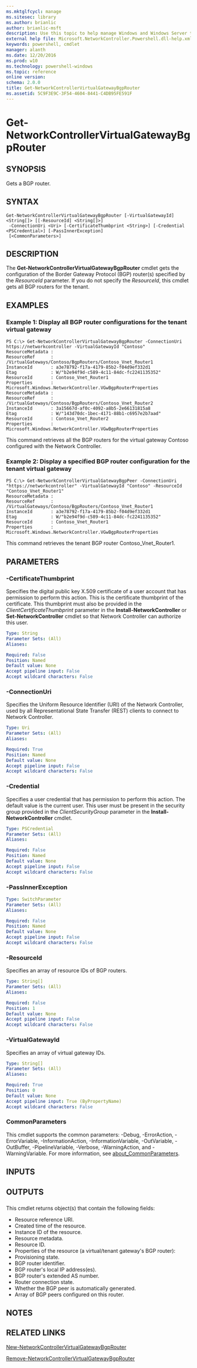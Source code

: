 ```yaml
---
ms.mktglfcycl: manage
ms.sitesec: library
ms.author: brianlic
author: brianlic-msft
description: Use this topic to help manage Windows and Windows Server technologies with Windows PowerShell.
external help file: Microsoft.NetworkController.Powershell.dll-help.xml
keywords: powershell, cmdlet
manager: alanth
ms.date: 12/20/2016
ms.prod: w10
ms.technology: powershell-windows
ms.topic: reference
online version: 
schema: 2.0.0
title: Get-NetworkControllerVirtualGatewayBgpRouter
ms.assetid: 5C9F3E9C-3F54-4604-8441-C4DB95FE591F
---
```


# Get-NetworkControllerVirtualGatewayBgpRouter

## SYNOPSIS
Gets a BGP router.

## SYNTAX

```
Get-NetworkControllerVirtualGatewayBgpRouter [-VirtualGatewayId] <String[]> [[-ResourceId] <String[]>]
 -ConnectionUri <Uri> [-CertificateThumbprint <String>] [-Credential <PSCredential>] [-PassInnerException]
 [<CommonParameters>]
```

## DESCRIPTION
The **Get-NetworkControllerVirtualGatewayBgpRouter** cmdlet gets the configuration of the Border Gateway Protocol (BGP) router(s) specified by the *ResourceId* parameter.
If you do not specify the *ResourceId*, this cmdlet gets all BGP routers for the tenant.

## EXAMPLES

### Example 1: Display all BGP router configurations for the tenant virtual gateway
```
PS C:\> Get-NetworkControllerVirtualGatewayBgpRouter -ConnectionUri https://networkcontroller -VirtualGatewayId "Contoso"
ResourceMetadata : 
ResourceRef      : /VirtualGateways/Contoso/BgpRouters/Contoso_Vnet_Router1
InstanceId       : a3e78792-f17a-4179-85b2-f04d9ef332d1
Etag             : W/"b2e94f9d-c589-4c11-84dc-fc2241135352"
ResourceId       : Contoso_Vnet_Router1
Properties       : Microsoft.Windows.NetworkController.VGwBgpRouterProperties
ResourceMetadata : 
ResourceRef      : /VirtualGateways/Contoso/BgpRouters/Contoso_Vnet_Router2
InstanceId       : 3a15667d-af0c-4092-a8b5-2e66131815a8
Etag             : W/"143d70dc-1bec-4171-88b1-c6957e2b7aad"
ResourceId       : Contoso_Vnet_Router2
Properties       : Microsoft.Windows.NetworkController.VGwBgpRouterProperties
```

This command retrieves all the BGP routers for the virtual gateway Contoso configured with the Network Controller.

### Example 2: Display a specified BGP router configuration for the tenant virtual gateway
```
PS C:\> Get-NetworkControllerVirtualGatewayBgpPeer -ConnectionUri "https://networkcontroller" -VirtualGatewayId "Contoso" -ResourceId "Contoso_Vnet_Router1"
ResourceMetadata : 
ResourceRef      : /VirtualGateways/Contoso/BgpRouters/Contoso_Vnet_Router1
InstanceId       : a3e78792-f17a-4179-85b2-f04d9ef332d1
Etag             : W/"b2e94f9d-c589-4c11-84dc-fc2241135352"
ResourceId       : Contoso_Vnet_Router1
Properties       : Microsoft.Windows.NetworkController.VGwBgpRouterProperties
```

This command retrieves the tenant BGP router Contoso_Vnet_Router1.

## PARAMETERS

### -CertificateThumbprint
Specifies the digital public key X.509 certificate of a user account that has permission to perform this action.
This is the certificate thumbprint of the certificate.
This thumbprint must also be provided in the *ClientCertificateThumbprint* parameter in the **Install-NetworkController** or **Set-NetworkController** cmdlet so that Network Controller can authorize this user.

```yaml
Type: String
Parameter Sets: (All)
Aliases: 

Required: False
Position: Named
Default value: None
Accept pipeline input: False
Accept wildcard characters: False
```

### -ConnectionUri
Specifies the Uniform Resource Identifier (URI) of the Network Controller, used by all Representational State Transfer (REST) clients to connect to Network Controller.

```yaml
Type: Uri
Parameter Sets: (All)
Aliases: 

Required: True
Position: Named
Default value: None
Accept pipeline input: False
Accept wildcard characters: False
```

### -Credential
Specifies a user credential that has permission to perform this action.
The default value is the current user.
This user must be present in the security group provided in the *ClientSecurityGroup* parameter in the **Install-NetworkController** cmdlet.

```yaml
Type: PSCredential
Parameter Sets: (All)
Aliases: 

Required: False
Position: Named
Default value: None
Accept pipeline input: False
Accept wildcard characters: False
```

### -PassInnerException


```yaml
Type: SwitchParameter
Parameter Sets: (All)
Aliases: 

Required: False
Position: Named
Default value: None
Accept pipeline input: False
Accept wildcard characters: False
```

### -ResourceId
Specifies an array of resource IDs of BGP routers.

```yaml
Type: String[]
Parameter Sets: (All)
Aliases: 

Required: False
Position: 1
Default value: None
Accept pipeline input: False
Accept wildcard characters: False
```

### -VirtualGatewayId
Specifies an array of virtual gateway IDs.

```yaml
Type: String[]
Parameter Sets: (All)
Aliases: 

Required: True
Position: 0
Default value: None
Accept pipeline input: True (ByPropertyName)
Accept wildcard characters: False
```

### CommonParameters
This cmdlet supports the common parameters: -Debug, -ErrorAction, -ErrorVariable, -InformationAction, -InformationVariable, -OutVariable, -OutBuffer, -PipelineVariable, -Verbose, -WarningAction, and -WarningVariable. For more information, see [about_CommonParameters](http://go.microsoft.com/fwlink/?LinkID=113216).

## INPUTS

## OUTPUTS

###  
This cmdlet returns object(s) that contain the following fields: 

- Resource reference URI.
- Created time of the resource.
- Instance ID of the resource.
- Resource metadata.
- Resource ID.
- Properties of the resource (a virtual/tenant gateway's BGP router): 
 - Provisioning state.
 - BGP router identifier.
 - BGP router's local IP address(es). 
 - BGP router's extended AS number.
 - Router connection state. 
 - Whether the BGP peer is automatically generated. 
 - Array of BGP peers configured on this router.

## NOTES

## RELATED LINKS

[New-NetworkControllerVirtualGatewayBgpRouter](./New-NetworkControllerVirtualGatewayBgpRouter.md)

[Remove-NetworkControllerVirtualGatewayBgpRouter](./Remove-NetworkControllerVirtualGatewayBgpRouter.md)

